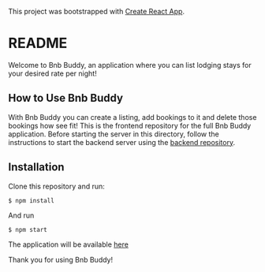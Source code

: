 This project was bootstrapped with [Create React App](https://github.com/facebook/create-react-app).

# README

Welcome to Bnb Buddy, an application where you can list lodging stays for your desired rate per night!

## How to Use Bnb Buddy

With Bnb Buddy you can create a listing, add bookings to it and delete those bookings how see fit! This is the frontend repository for the full Bnb Buddy application. Before starting the server in this directory, follow the instructions to start the backend server using the [backend repository](https://github.com/doskaf/bnb-buddy-backend). 


## Installation

Clone this repository and run:

    $ npm install

And run

    $ npm start

The application will be available [here](http://localhost:3001)

Thank you for using Bnb Buddy!

